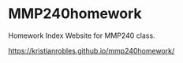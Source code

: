 # MMP240homework

Homework Index Website for MMP240 class.

https://kristianrobles.github.io/mmp240homework/

